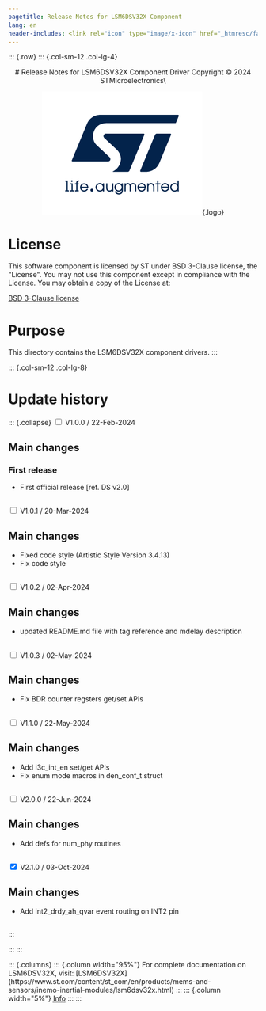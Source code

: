 ```yaml
---
pagetitle: Release Notes for LSM6DSV32X Component
lang: en
header-includes: <link rel="icon" type="image/x-icon" href="_htmresc/favicon.png" />
---
```


::: {.row}
::: {.col-sm-12 .col-lg-4}

<center>
# Release Notes for LSM6DSV32X Component Driver
Copyright &copy; 2024 STMicroelectronics\

[![ST logo](_htmresc/st_logo_2020.png)](https://www.st.com){.logo}
</center>

# License

This software component is licensed by ST under BSD 3-Clause license, the "License".
You may not use this component except in compliance with the License. You may obtain a copy of the License at:

[BSD 3-Clause license](https://opensource.org/license/BSD-3-Clause)

# Purpose

This directory contains the LSM6DSV32X component drivers.
:::

::: {.col-sm-12 .col-lg-8}
# Update history

::: {.collapse}
<input type="checkbox" id="collapse-section1" aria-hidden="true">
<label for="collapse-section1" aria-hidden="true">V1.0.0 / 22-Feb-2024</label>
<div>			

## Main changes

### First release

- First official release [ref. DS v2.0]

##

</div>

<input type="checkbox" id="collapse-section2" aria-hidden="true">
<label for="collapse-section2" aria-hidden="true">V1.0.1 / 20-Mar-2024</label>
<div>

## Main changes

- Fixed code style (Artistic Style Version 3.4.13)
- Fix code style

##

</div>

<input type="checkbox" id="collapse-section3" aria-hidden="true">
<label for="collapse-section3" aria-hidden="true">V1.0.2 / 02-Apr-2024</label>
<div>

## Main changes

- updated README.md file with tag reference and mdelay description

##

</div>

<input type="checkbox" id="collapse-section4" aria-hidden="true">
<label for="collapse-section4" aria-hidden="true">V1.0.3 / 02-May-2024</label>
<div>

## Main changes

- Fix BDR counter regsters get/set APIs

##

</div>

<input type="checkbox" id="collapse-section5" aria-hidden="true">
<label for="collapse-section5" aria-hidden="true">V1.1.0 / 22-May-2024</label>
<div>

## Main changes

- Add i3c_int_en set/get APIs
- Fix enum mode macros in den_conf_t struct

##

</div>

<input type="checkbox" id="collapse-section6" aria-hidden="true">
<label for="collapse-section6" aria-hidden="true">V2.0.0 / 22-Jun-2024</label>
<div>

## Main changes

- Add defs for num_phy routines

##

</div>

<input type="checkbox" id="collapse-section7" checked aria-hidden="true">
<label for="collapse-section7" aria-hidden="true">V2.1.0 / 03-Oct-2024</label>
<div>

## Main changes

- Add int2_drdy_ah_qvar event routing on INT2 pin

##

</div>
:::

:::
:::

<footer class="sticky">
::: {.columns}
::: {.column width="95%"}
For complete documentation on LSM6DSV32X,
visit:
[LSM6DSV32X](https://www.st.com/content/st_com/en/products/mems-and-sensors/inemo-inertial-modules/lsm6dsv32x.html)
:::
::: {.column width="5%"}
<abbr title="Based on template cx566953 version 1.0">Info</abbr>
:::
:::
</footer>
